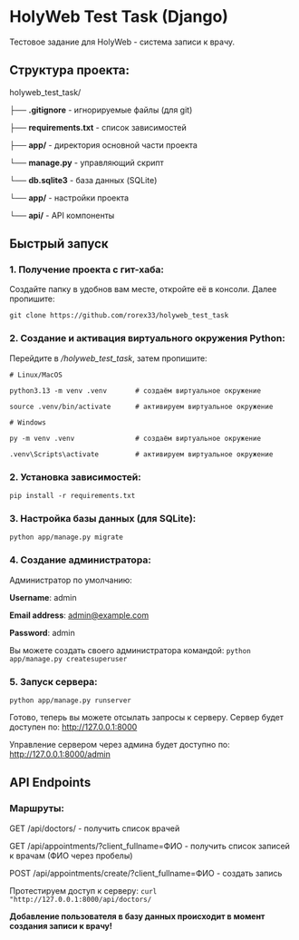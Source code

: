 # HolyWeb Test Task (Django)
Тестовое задание для HolyWeb - система записи к врачу.

## Структура проекта:
holyweb_test_task/

├── **.gitignore** - игнорируемые файлы (для git)
    
├── **requirements.txt** - список зависимостей
    
├── **app/** - директория основной части проекта
    
└── **manage.py** - управляющий скрипт
        
└── **db.sqlite3** - база данных (SQLite)
        
└── **app/** - настройки проекта
            
└── **api/** - API компоненты


## Быстрый запуск

### 1. Получение проекта с гит-хаба:
Создайте папку в удобнов вам месте, откройте её в консоли. Далее пропишите:

```
git clone https://github.com/rorex33/holyweb_test_task
```

### 2. Создание и активация виртуального окружения Python:
Перейдите в */holyweb_test_task*, затем пропишите:
```
# Linux/MacOS

python3.13 -m venv .venv       # создаём виртуальное окружение

source .venv/bin/activate      # активируем виртуальное окружение
```

```
# Windows

py -m venv .venv               # создаём виртуальное окружение

.venv\Scripts\activate         # активируем виртуальное окружение
```

### 2. Установка зависимостей:
`pip install -r requirements.txt`

### 3. Настройка базы данных (для SQLite):
`python app/manage.py migrate`

### 4. Создание администратора:
Администратор по умолчанию:

**Username**: admin

**Email address**: admin@example.com

**Password**: admin

Вы можете создать своего администратора командой:
`python app/manage.py createsuperuser `

### 5. Запуск сервера:
`python app/manage.py runserver `

Готово, теперь вы можете отсылать запросы к серверу.
Сервер будет доступен по: http://127.0.0.1:8000

Управление сервером через админа будет доступно по: http://127.0.0.1:8000/admin

## API Endpoints

### Маршруты:

GET /api/doctors/ - получить список врачей
 
GET /api/appointments/?client_fullname=ФИО - получить список записей к врачам (ФИО через пробелы)

POST /api/appointments/create/?client_fullname=ФИО - создать запись 

Протестируем доступ к серверу: `curl "http://127.0.0.1:8000/api/doctors/`

**Добавление пользователя в базу данных происходит в момент создания записи к врачу!**
